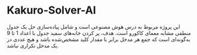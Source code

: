 # Kakuro-Solver-AI
این پروژه مربوط به درس هوش مصنوعی است و شامل پیاده‌سازی حل یک جدول منطقی مشابه معمای کاکورو است. هدف، پر کردن خانه‌های سفید جدول با اعداد 1 تا 9 به‌گونه‌ای است که جمع هر مدخل برابر با مقدار کلید مشخص‌شده باشد و هیچ عددی در یک مدخل تکراری نباشد.
